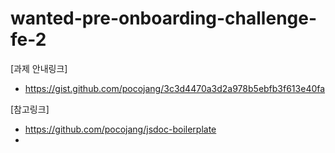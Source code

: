 # wanted-pre-onboarding-challenge-fe-2

[과제 안내링크]

- <https://gist.github.com/pocojang/3c3d4470a3d2a978b5ebfb3f613e40fa>

[참고링크]

- <https://github.com/pocojang/jsdoc-boilerplate>
-
